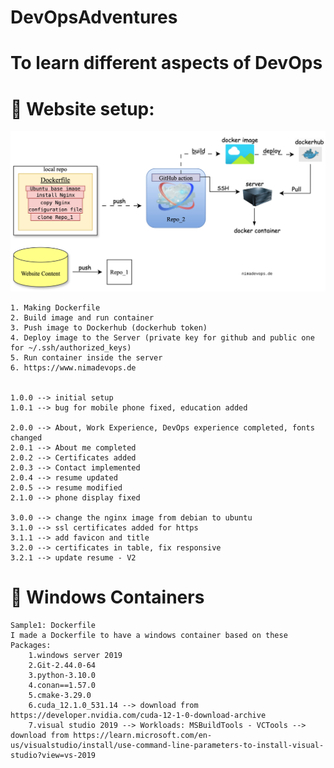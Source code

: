 # DevOpsAdventures
# To learn different aspects of DevOps

# &#128640; Website setup:
![Alt text](website_cycle.svg)

	1. Making Dockerfile
	2. Build image and run container
	3. Push image to Dockerhub (dockerhub token)
	4. Deploy image to the Server (private key for github and public one for ~/.ssh/authorized_keys)
	5. Run container inside the server
 	6. https://www.nimadevops.de


	1.0.0 --> initial setup
	1.0.1 --> bug for mobile phone fixed, education added

 	2.0.0 --> About, Work Experience, DevOps experience completed, fonts changed
	2.0.1 --> About me completed
	2.0.2 --> Certificates added
	2.0.3 --> Contact implemented
	2.0.4 --> resume updated
	2.0.5 --> resume modified
	2.1.0 --> phone display fixed

	3.0.0 --> change the nginx image from debian to ubuntu
	3.1.0 --> ssl certificates added for https
	3.1.1 --> add favicon and title
	3.2.0 --> certificates in table, fix responsive
	3.2.1 --> update resume - V2
	
# &#128640; Windows Containers
	Sample1: Dockerfile
 	I made a Dockerfile to have a windows container based on these Packages:
		1.windows server 2019
		2.Git-2.44.0-64
		3.python-3.10.0
		4.conan==1.57.0
		5.cmake-3.29.0 
		6.cuda_12.1.0_531.14 --> download from https://developer.nvidia.com/cuda-12-1-0-download-archive
		7.visual studio 2019 --> Workloads: MSBuildTools - VCTools --> download from https://learn.microsoft.com/en-us/visualstudio/install/use-command-line-parameters-to-install-visual-studio?view=vs-2019
  	
